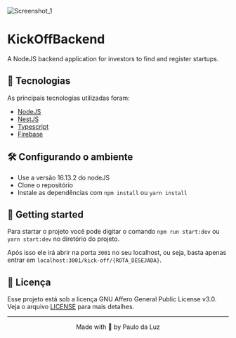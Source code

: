 ![Screenshot_1](https://user-images.githubusercontent.com/47355769/151414315-fe3bf42a-dc70-438a-8df8-3b73ae6449b8.jpg)

# KickOffBackend
A NodeJS backend application for investors to find and register startups.

## 🧪 Tecnologias
As principais tecnologias utilizadas foram:
- [NodeJS](https://nodejs.org/en/)
- [NestJS](https://docs.nestjs.com/)
- [Typescript](https://www.typescriptlang.org/docs/)
- [Firebase](https://firebase.google.com/docs)


## 🛠️ Configurando o ambiente
 - Use a versão 16.13.2 do nodeJS
 - Clone o repositório
 - Instale as dependências com `npm install` ou `yarn install`


## 🚀 Getting started
Para startar o projeto você pode digitar o comando `npm run start:dev` ou `yarn start:dev` no diretório do projeto.

Após isso ele irá abrir na porta `3001` no seu localhost, ou seja, basta apenas entrar em `localhost:3001/kick-off/{ROTA_DESEJADA}`.


## 📜 Licença
Esse projeto está sob a licença GNU Affero General Public License v3.0. Veja o arquivo [LICENSE](https://github.com/paulodaluz/kick-off-backend/blob/main/LICENSE) para mais detalhes.

---

<p align="center">Made with 💜 by Paulo da Luz</p>
